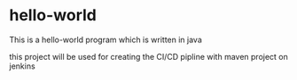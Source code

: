 # hello-world
This is a hello-world program which is written in java

this project will be used for creating the CI/CD pipline with maven project on jenkins
